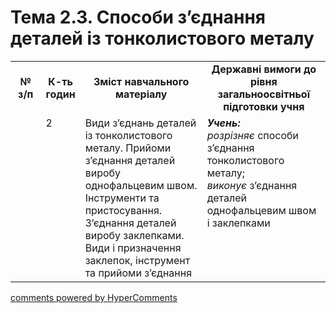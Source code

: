 <div id="hypercomments_widget" class="js-hypercomments-widget invisible"></div>

# Тема 2.3.  Способи з’єднання деталей із тонколистового металу


<table>
  <tr>
    <td width="10%" align="center"><b>№ з/п</b></td>
    <td width="10%" align="center"><b>К-ть годин</b></td>
    <td width="40%" align="center"><b>Зміст навчального матеріалу</b></td>
    <td width="40%" align="center"><b>Державні вимоги до рівня загальноосвітньої підготовки учня</b></td>
  </tr>
  <tr>
<td width="10%" style="vertical-align:top !important;"></td>
<td width="10%" style="vertical-align:top !important;">2</td>
    <td width="40%" style="vertical-align:top !important;">
Види з’єднань деталей із тонколистового металу. Прийоми з’єднання деталей виробу однофальцевим швом. Інструменти та пристосування. <br>
З’єднання деталей виробу  заклепками. Види і призначення заклепок, інструмент та прийоми з’єднання  
</td>
    <td width="40%" style="vertical-align:top !important;">
<i><b>Учень:</b></i><br>
<i>розрізняє</i> способи з’єднання тонколистового металу;<br>
<i>виконує</i> з’єднання  деталей однофальцевим швом і заклепками
</td>
  </tr>
</table>

<div class="js-hypercomments-container">
<a href="http://hypercomments.com" class="hc-link" title="comments widget">comments powered by HyperComments</a>
</div>